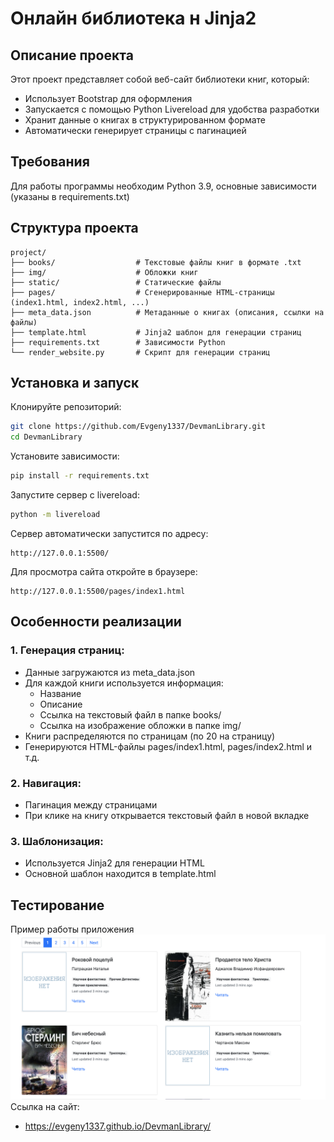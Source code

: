 # Онлайн библиотека н Jinja2
## Описание проекта
Этот проект представляет собой веб-сайт библиотеки книг, который:
* Использует Bootstrap для оформления
* Запускается с помощью Python Livereload для удобства разработки
* Хранит данные о книгах в структурированном формате
* Автоматически генерирует страницы с пагинацией

## Требования
Для работы программы необходим Python 3.9, основные зависимости (указаны в requirements.txt)

## Структура проекта
```text
project/
├── books/                  # Текстовые файлы книг в формате .txt
├── img/                    # Обложки книг
├── static/                 # Статические файлы
├── pages/                  # Сгенерированные HTML-страницы (index1.html, index2.html, ...)
├── meta_data.json          # Метаданные о книгах (описания, ссылки на файлы)
├── template.html           # Jinja2 шаблон для генерации страниц
├── requirements.txt        # Зависимости Python
└── render_website.py       # Скрипт для генерации страниц 
```
## Установка и запуск
Клонируйте репозиторий:

```bash
git clone https://github.com/Evgeny1337/DevmanLibrary.git
cd DevmanLibrary
```
Установите зависимости:

```bash
pip install -r requirements.txt
```
Запустите сервер с livereload:

```bash
python -m livereload
```

Сервер автоматически запустится по адресу:
```text
http://127.0.0.1:5500/
```

Для просмотра сайта откройте в браузере:
```text
http://127.0.0.1:5500/pages/index1.html
```

## Особенности реализации
### 1. Генерация страниц:
* Данные загружаются из meta_data.json
* Для каждой книги используется информация:
    * Название
    * Описание
    * Ссылка на текстовый файл в папке books/
    * Ссылка на изображение обложки в папке img/
* Книги распределяются по страницам (по 20 на страницу)
* Генерируются HTML-файлы pages/index1.html, pages/index2.html и т.д.

### 2. Навигация:
* Пагинация между страницами
* При клике на книгу открывается текстовый файл в новой вкладке

### 3. Шаблонизация:
* Используется Jinja2 для генерации HTML
* Основной шаблон находится в template.html

## Тестирование
Пример работы приложения
![Снимок экрана 2025-07-29 в 15.49.28.png](static/%D0%A1%D0%BD%D0%B8%D0%BC%D0%BE%D0%BA%20%D1%8D%D0%BA%D1%80%D0%B0%D0%BD%D0%B0%202025-07-29%20%D0%B2%2015.49.28.png)
Ссылка на сайт:
* https://evgeny1337.github.io/DevmanLibrary/


